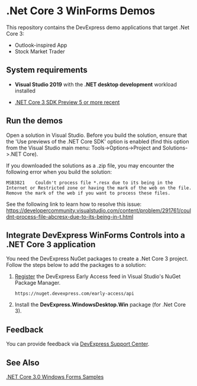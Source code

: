 # .Net Core 3 WinForms Demos
 
This repository contains the DevExpress demo applications that target .Net Core 3: 
- Outlook-inspired App
- Stock Market Trader
 
## System requirements
- **Visual Studio 2019** with the **.NET desktop development** workload installed
 
- [.NET Core 3 SDK Preview 5 or more recent](https://dotnet.microsoft.com/download/dotnet-core/3.0)
 
 

## Run the demos

Open a solution in Visual Studio. 
Before you build the solution, ensure that the 'Use previews of the .NET Core SDK' option is enabled (find this option from the Visual Studio main menu: Tools->Options->Project and Solutions->.NET Core).

If you downloaded the solutions as a .zip file, you may encounter the following error when you build the solution:

`MSB3821	Couldn't process file *.resx due to its being in the Internet or Restricted zone or having the mark of the web on the file. Remove the mark of the web if you want to process these files.`

See the following link to learn how to resolve this issue:
https://developercommunity.visualstudio.com/content/problem/291761/couldnt-process-file-abcresx-due-to-its-being-in-t.html
 
## Integrate DevExpress WinForms Controls into a .NET Core 3 application
 
You need the DevExpress NuGet packages to create a .Net Core 3 project. Follow the steps below to add the packages to a solution:
 
1. [Register](https://docs.devexpress.com/GeneralInformation/116698/installation/install-devexpress-controls-using-nuget-packages/setup-visual-studio%27s-nuget-package-manager) the DevExpress Early Access feed in Visual Studio's NuGet Package Manager.
 
    `https://nuget.devexpress.com/early-access/api`
 
2. Install the **DevExpress.WindowsDesktop.Win** package (for .Net Core 3). 
 
## Feedback
 
You can provide feedback via [DevExpress Support Center](https://www.devexpress.com/Support/Center/Question/Create).
 
## See Also
 
[.NET Core 3.0 Windows Forms Samples](https://github.com/dotnet/samples/tree/master/windowsforms)
